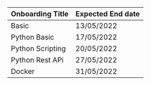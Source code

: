| Onboarding Title | Expected End date |
| ---------------- | ----------------- |
| Basic           | 13/05/2022       |
| Python Basic    | 17/05/2022       |
| Python Scripting | 20/05/2022      |
| Python Rest APi | 27/05/2022       |
| Docker          | 31/05/2022       |
